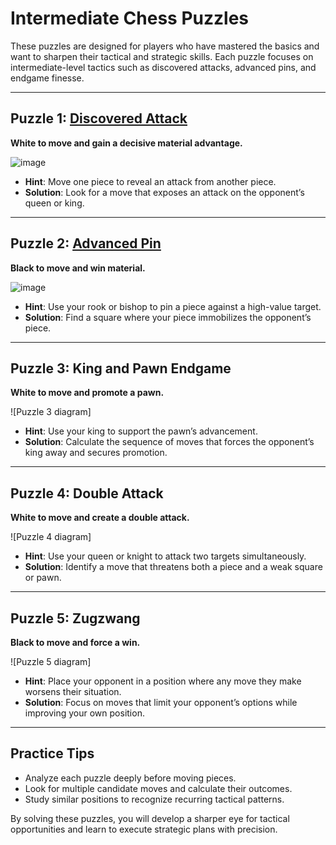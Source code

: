 # Intermediate Chess Puzzles

These puzzles are designed for players who have mastered the basics and want to sharpen their tactical and strategic skills. Each puzzle focuses on intermediate-level tactics such as discovered attacks, advanced pins, and endgame finesse.

---

## Puzzle 1: [Discovered Attack](https://chessfox.com/chess-puzzles-for-beginners/)
**White to move and gain a decisive material advantage.**

![image](https://github.com/user-attachments/assets/04ff6524-1e29-4b5f-84d4-043a54c5236f)

- **Hint**: Move one piece to reveal an attack from another piece.
- **Solution**: Look for a move that exposes an attack on the opponent’s queen or king.

---

## Puzzle 2: [Advanced Pin](https://chessfox.com/tactical-targets-in-chess/)
**Black to move and win material.**

![image](https://github.com/user-attachments/assets/89079d7f-9d07-433b-9d6f-854ecd7d07b8)

- **Hint**: Use your rook or bishop to pin a piece against a high-value target.
- **Solution**: Find a square where your piece immobilizes the opponent’s piece.

---

## Puzzle 3: King and Pawn Endgame
**White to move and promote a pawn.**

![Puzzle 3 diagram]

- **Hint**: Use your king to support the pawn’s advancement.
- **Solution**: Calculate the sequence of moves that forces the opponent’s king away and secures promotion.

---

## Puzzle 4: Double Attack
**White to move and create a double attack.**

![Puzzle 4 diagram]

- **Hint**: Use your queen or knight to attack two targets simultaneously.
- **Solution**: Identify a move that threatens both a piece and a weak square or pawn.

---

## Puzzle 5: Zugzwang
**Black to move and force a win.**

![Puzzle 5 diagram]

- **Hint**: Place your opponent in a position where any move they make worsens their situation.
- **Solution**: Focus on moves that limit your opponent’s options while improving your own position.

---

## Practice Tips
- Analyze each puzzle deeply before moving pieces.
- Look for multiple candidate moves and calculate their outcomes.
- Study similar positions to recognize recurring tactical patterns.

By solving these puzzles, you will develop a sharper eye for tactical opportunities and learn to execute strategic plans with precision.
